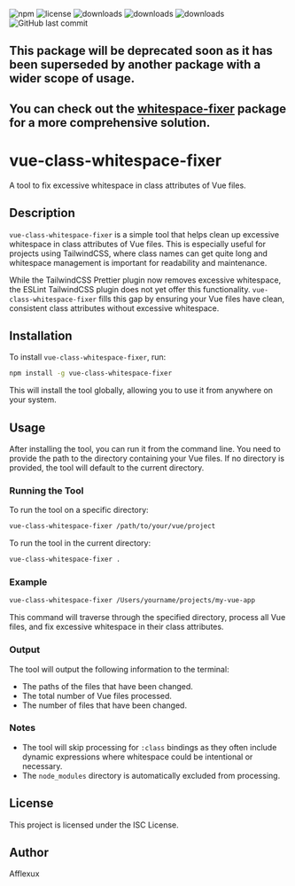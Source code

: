 ![npm](https://img.shields.io/npm/v/vue-class-whitespace-fixer)
![license](https://img.shields.io/npm/l/vue-class-whitespace-fixer)
![downloads](https://img.shields.io/npm/dt/vue-class-whitespace-fixer)
![downloads](https://img.shields.io/npm/dw/vue-class-whitespace-fixer)
![downloads](https://img.shields.io/npm/dm/vue-class-whitespace-fixer)
![GitHub last commit](https://img.shields.io/github/last-commit/afflexux/vue-class-whitespace-fixer)

## This package will be deprecated soon as it has been superseded by another package with a wider scope of usage.

## You can check out the [whitespace-fixer](https://www.npmjs.com/package/whitespace-fixer) package for a more comprehensive solution.

# vue-class-whitespace-fixer

A tool to fix excessive whitespace in class attributes of Vue files.

## Description

`vue-class-whitespace-fixer` is a simple tool that helps clean up excessive whitespace in class attributes of Vue files. This is especially useful for projects using TailwindCSS, where class names can get quite long and whitespace management is important for readability and maintenance.

While the TailwindCSS Prettier plugin now removes excessive whitespace, the ESLint TailwindCSS plugin does not yet offer this functionality. `vue-class-whitespace-fixer` fills this gap by ensuring your Vue files have clean, consistent class attributes without excessive whitespace.

## Installation

To install `vue-class-whitespace-fixer`, run:

```bash
npm install -g vue-class-whitespace-fixer
````
This will install the tool globally, allowing you to use it from anywhere on your system.

## Usage

After installing the tool, you can run it from the command line. You need to provide the path to the directory containing your Vue files. If no directory is provided, the tool will default to the current directory.

### Running the Tool

To run the tool on a specific directory:

```bash
vue-class-whitespace-fixer /path/to/your/vue/project
````

To run the tool in the current directory:

```bash
vue-class-whitespace-fixer .
````

### Example

```bash
vue-class-whitespace-fixer /Users/yourname/projects/my-vue-app
````

This command will traverse through the specified directory, process all Vue files, and fix excessive whitespace in their class attributes.

### Output

The tool will output the following information to the terminal:

*   The paths of the files that have been changed.
*   The total number of Vue files processed.
*   The number of files that have been changed.

### Notes

*   The tool will skip processing for `:class` bindings as they often include dynamic expressions where whitespace could be intentional or necessary.
*   The `node_modules` directory is automatically excluded from processing.

## License

This project is licensed under the ISC License.

## Author

Afflexux
